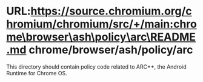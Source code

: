 URL:https://source.chromium.org/chromium/chromium/src/+/main:chrome\browser\ash\policy\arc\README.md
chrome/browser/ash/policy/arc
==================================

This directory should contain policy code related to ARC++, the Android Runtime
for Chrome OS.
